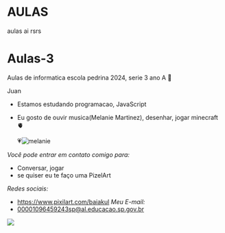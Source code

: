 # AULAS
aulas ai rsrs

# Aulas-3
Aulas de informatica escola pedrina 2024, serie 3 ano A 📖

Juan

- Estamos estudando programacao, JavaScript

- Eu gosto de ouvir musica(Melanie Martinez), desenhar, jogar minecraft 🫀

   💗![melanie](https://github.com/JuanCafeComNumeros/AULAS/assets/170974284/2f7acfba-af52-47ba-a06e-6fc23352d5092)
  
*Você pode entrar em contato comigo para:*
- Conversar, jogar
- se quiser eu te faço uma PizelArt

*Redes sociais:*
- https://www.pixilart.com/baiakul
*Meu E-mail:*
- 00001096459243sp@al.educacao.sp.gov.br



![](https://media.tenor.com/mZIuuEvjGdQAAAAM/stream-portals-portal.gif)
